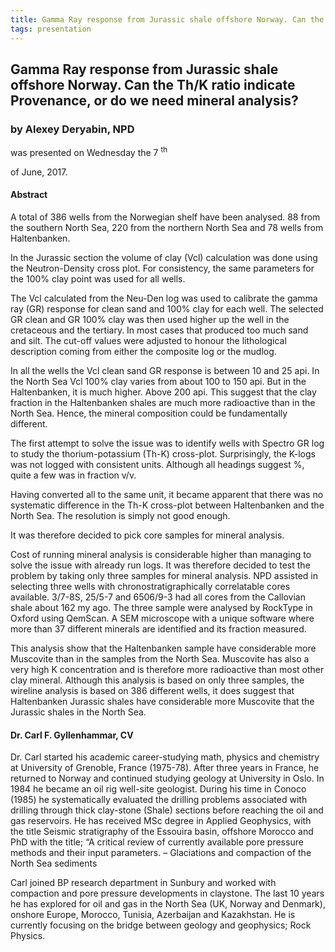 ```yaml
---
title: Gamma Ray response from Jurassic shale offshore Norway. Can the Th/K ratio indicate Provenance, or do we need mineral analysis?
tags: presentation 
---
```



		
<h2>
Gamma Ray response from Jurassic shale offshore Norway. Can the Th/K ratio indicate Provenance, or do we need mineral analysis?
</h2>

 



		
<h3>
by Alexey Deryabin, NPD
</h3>

 



 
<p>
was presented on Wednesday the 7
<sup>
th
</sup>

 of June, 2017.
</p>

	



<h4>
Abstract
</h4>



      
<p>
A total of 386 wells from the Norwegian shelf have been analysed. 88 from the southern North Sea, 220 from the northern North Sea and 78 wells from Haltenbanken.
</p>

<p>


In the Jurassic section the volume of clay (Vcl) calculation was done using the Neutron-Density cross plot. For consistency, the same parameters for the 100% clay point was used for all wells.

The Vcl calculated from the Neu-Den log was used to calibrate the gamma ray (GR) response for clean sand and 100% clay for each well. The selected GR clean and GR 100% clay was then used higher up the well in the cretaceous and the tertiary. In most cases that produced too much sand and silt. The cut-off values were adjusted to honour the lithological description coming from either the composite log or the mudlog.
</p>

<p>


In all the wells the Vcl clean sand GR response is between 10 and 25 api. In the North Sea Vcl 100% clay varies from about 100 to 150 api. But in the Haltenbanken, it is much higher. Above 200 api. This suggest that the clay fraction in the Haltenbanken shales are much more radioactive than in the North Sea. Hence, the mineral composition could be fundamentally different.
</p>

<p>


The first attempt to solve the issue was to identify wells with Spectro GR log to study the thorium-potassium (Th-K) cross-plot. Surprisingly, the K-logs was not logged with consistent units. Although all headings suggest %, quite a few was in fraction v/v.
</p>

<p>


Having converted all to the same unit, it became apparent that there was no systematic difference in the Th-K cross-plot between Haltenbanken and the North Sea. The resolution is simply not good enough.
</p>

<p>


It was therefore decided to pick core samples for mineral analysis.
</p>

<p>


Cost of running mineral analysis is considerable higher than managing to solve the issue with already run logs. It was therefore decided to test the problem by taking only three samples for mineral analysis. NPD assisted in selecting three wells with chronostratigraphically correlatable cores available. 3/7-8S, 25/5-7 and 6506/9-3 had all cores from the Callovian shale about 162 my ago. The three sample were analysed by RockType in Oxford using QemScan. A SEM microscope with a unique software where more than 37 different minerals are identified and its fraction measured.
</p>

<p>


This analysis show that the Haltenbanken sample have considerable more Muscovite than in the samples from the North Sea. Muscovite has also a very high K concentration and is therefore more radioactive than most other clay mineral. Although this analysis is based on only three samples, the wireline analysis is based on 386 different wells, it does suggest that Haltenbanken Jurassic shales have considerable more Muscovite that the Jurassic shales in the North Sea. 

</p>



   

<h4>
Dr. Carl F. Gyllenhammar, CV
</h4>



 
<p>
Dr. Carl started his academic career-studying math, physics and chemistry at University of Grenoble, France (1975-78). After three years in France, he returned to Norway and continued studying geology at University in Oslo. In 1984 he became an oil rig well-site geologist. During his time in Conoco (1985) he systematically evaluated the drilling problems associated with drilling through thick clay-stone (Shale) sections before reaching the oil and gas reservoirs. He has received MSc degree in Applied Geophysics, with the title Seismic stratigraphy of the Essouira basin, offshore Morocco and PhD with the title; “A critical review of currently available pore pressure methods and their input parameters. – Glaciations and compaction of the North Sea sediments

</p>

<p>


Carl joined BP research department in Sunbury and worked with compaction and pore pressure developments in claystone. The last 10 years he has explored for oil and gas in the North Sea (UK, Norway and Denmark), onshore Europe, Morocco, Tunisia, Azerbaijan and Kazakhstan. He is currently focusing on the bridge between geology and geophysics; Rock Physics.

</p>

     

